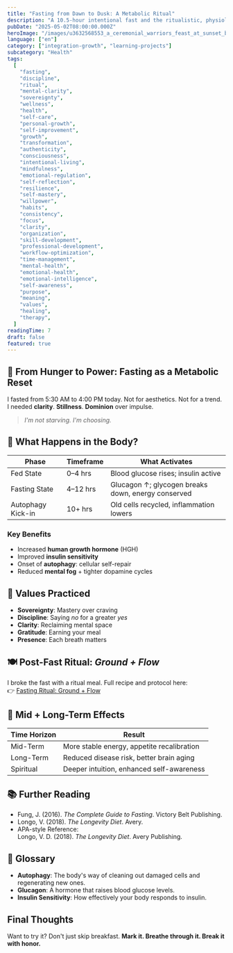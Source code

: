 ```yaml
---
title: "Fasting from Dawn to Dusk: A Metabolic Ritual"
description: "A 10.5-hour intentional fast and the ritualistic, physiological, and psychological shifts it unlocks."
pubDate: "2025-05-02T08:00:00.000Z"
heroImage: "/images/u3632568553_a_ceremonial_warriors_feast_at_sunset_beautifully_437383ac-aefb-4b34-b88c-f073916a1810_0.png"
language: ["en"]
category: ["integration-growth", "learning-projects"]
subcategory: "Health"
tags:
  [
    "fasting",
    "discipline",
    "ritual",
    "mental-clarity",
    "sovereignty",
    "wellness",
    "health",
    "self-care",
    "personal-growth",
    "self-improvement",
    "growth",
    "transformation",
    "authenticity",
    "consciousness",
    "intentional-living",
    "mindfulness",
    "emotional-regulation",
    "self-reflection",
    "resilience",
    "self-mastery",
    "willpower",
    "habits",
    "consistency",
    "focus",
    "clarity",
    "organization",
    "skill-development",
    "professional-development",
    "workflow-optimization",
    "time-management",
    "mental-health",
    "emotional-health",
    "emotional-intelligence",
    "self-awareness",
    "purpose",
    "meaning",
    "values",
    "healing",
    "therapy",
  ]
readingTime: 7
draft: false
featured: true
---
```


## 🌄 From Hunger to Power: Fasting as a Metabolic Reset

I fasted from 5:30 AM to 4:00 PM today. Not for aesthetics. Not for a trend.  
I needed **clarity**. **Stillness**. **Dominion** over impulse.

> _I'm not starving. I'm choosing._

## 🧬 What Happens in the Body?

| Phase             | Timeframe | What Activates                                     |
| ----------------- | --------- | -------------------------------------------------- |
| Fed State         | 0–4 hrs   | Blood glucose rises; insulin active                |
| Fasting State     | 4–12 hrs  | Glucagon ↑; glycogen breaks down, energy conserved |
| Autophagy Kick-in | 10+ hrs   | Old cells recycled, inflammation lowers            |

### Key Benefits

- Increased **human growth hormone** (HGH)
- Improved **insulin sensitivity**
- Onset of **autophagy**: cellular self-repair
- Reduced **mental fog** + tighter dopamine cycles

## 🧠 Values Practiced

- **Sovereignty**: Mastery over craving
- **Discipline**: Saying _no_ for a greater _yes_
- **Clarity**: Reclaiming mental space
- **Gratitude**: Earning your meal
- **Presence**: Each breath matters

## 🍽️ Post-Fast Ritual: _Ground + Flow_

I broke the fast with a ritual meal. Full recipe and protocol here:  
👉 [Fasting Ritual: Ground + Flow](/blog/fasting-ground-flow)

## 🧠 Mid + Long-Term Effects

| Time Horizon | Result                                     |
| ------------ | ------------------------------------------ |
| Mid-Term     | More stable energy, appetite recalibration |
| Long-Term    | Reduced disease risk, better brain aging   |
| Spiritual    | Deeper intuition, enhanced self-awareness  |

## 📚 Further Reading

- Fung, J. (2016). _The Complete Guide to Fasting_. Victory Belt Publishing.
- Longo, V. (2018). _The Longevity Diet_. Avery.
- APA-style Reference:  
  Longo, V. D. (2018). _The Longevity Diet_. Avery Publishing.

## 📓 Glossary

- **Autophagy**: The body's way of cleaning out damaged cells and regenerating new ones.
- **Glucagon**: A hormone that raises blood glucose levels.
- **Insulin Sensitivity**: How effectively your body responds to insulin.

## Final Thoughts

Want to try it? Don't just skip breakfast. **Mark it. Breathe through it. Break it with honor.**
